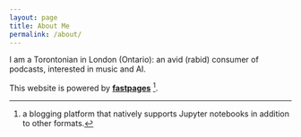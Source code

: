```yaml
---
layout: page
title: About Me
permalink: /about/
---
```


I am a Torontonian in London (Ontario): an avid (rabid) consumer of podcasts, interested in music and AI. 

This website is powered by **[fastpages](https://github.com/fastai/fastpages)** [^1].



[^1]:a blogging platform that natively supports Jupyter notebooks in addition to other formats.
